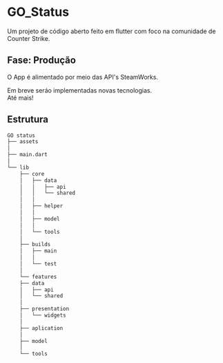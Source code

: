 # GO_Status

Um projeto de código aberto feito em flutter com foco na comunidade de Counter Strike.

## Fase: Produção

O App é alimentado por meio das API's SteamWorks.

Em breve seráo implementadas novas tecnologias. <br/>
Até mais!

## Estrutura

```bash
GO status  
├── assets  
│  
├── main.dart  
│  
└── lib  
    ├── core  
    │   ├── data  
    │   │   ├── api  
    │   │   └── shared  
    │   │  
    │   ├── helper
    │   │  
    │   ├── model  
    │   │  
    │   └── tools  
    │   
    ├── builds  
    │   ├── main  
    │   │  
    │   └── test  
    │  
    └── features  
	├── data  
	│   ├── api  
	│   └── shared  
	│  
	├── presentation  
	│   └── widgets  
	│  
	├── aplication  
	│  
	├── model  
	│  
	└── tools  
